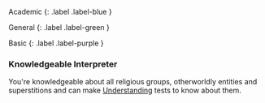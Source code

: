 Academic
{: .label .label-blue }

General
{: .label .label-green }

Basic
{: .label .label-purple }

### Knowledgeable Interpreter

You're knowledgeable about all religious groups, otherworldly entities and superstitions and can make [Understanding](Game/Core/intelligence#Memory) tests to know about them.
